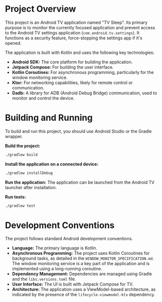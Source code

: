 # Project Overview

This project is an Android TV application named "TV Sleep". Its primary purpose is to monitor the currently focused application and prevent access to the Android TV settings application (`com.android.tv.settings`). It functions as a security feature, force-stopping the settings app if it's opened.

The application is built with Kotlin and uses the following key technologies:
*   **Android SDK:** The core platform for building the application.
*   **Jetpack Compose:** For building the user interface.
*   **Kotlin Coroutines:** For asynchronous programming, particularly for the window monitoring service.
*   **Ktor:** For networking capabilities, likely for remote control or communication.
*   **Dadb:** A library for ADB (Android Debug Bridge) communication, used to monitor and control the device.

# Building and Running

To build and run this project, you should use Android Studio or the Gradle wrapper.

**Build the project:**
```bash
./gradlew build
```

**Install the application on a connected device:**
```bash
./gradlew installDebug
```

**Run the application:**
The application can be launched from the Android TV launcher after installation.

**Run tests:**
```bash
./gradlew test
```

# Development Conventions

The project follows standard Android development conventions.
*   **Language:** The primary language is Kotlin.
*   **Asynchronous Programming:** The project uses Kotlin Coroutines for background tasks, as detailed in the `WINDOW_MONITOR_SPECIFICATION.md`. The window monitoring service is a key part of the application and is implemented using a long-running coroutine.
*   **Dependency Management:** Dependencies are managed using Gradle and the `libs.versions.toml` file.
*   **User Interface:** The UI is built with Jetpack Compose for TV.
*   **Architecture:** The application uses a ViewModel-based architecture, as indicated by the presence of the `lifecycle-viewmodel-ktx` dependency.
